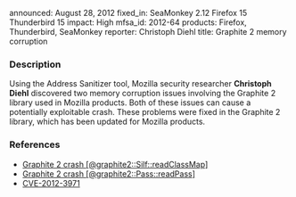 announced: August 28, 2012
fixed_in: SeaMonkey 2.12
          Firefox 15
          Thunderbird 15
impact: High
mfsa_id: 2012-64
products: Firefox, Thunderbird, SeaMonkey
reporter: Christoph Diehl
title: Graphite 2 memory corruption

<h3>Description</h3>

<p>Using the Address Sanitizer tool, Mozilla security researcher
<strong>Christoph Diehl</strong> discovered two memory corruption issues
involving the Graphite 2 library used in Mozilla products. Both of these issues
can cause a potentially exploitable crash. These problems were fixed in the
Graphite 2 library, which has been updated for Mozilla products.
</p>


<h3>References</h3>

<ul>
  <li><a href="https://bugzilla.mozilla.org/show_bug.cgi?id=753230">
      Graphite 2 crash [@graphite2::Silf::readClassMap]</a></li>
  <li><a href="https://bugzilla.mozilla.org/show_bug.cgi?id=753623">
       Graphite 2 crash [@graphite2::Pass::readPass] </a></li>
  <li><a href="http://cve.mitre.org/cgi-bin/cvename.cgi?name=CVE-2012-3971" class="ex-ref">CVE-2012-3971</a></li>
</ul>




